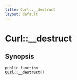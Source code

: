 ```yaml
---
title: Curl::__destruct
layout: default
---
```


# Curl::__destruct

## Synopsis

<code>public function <b><a href="Curl">Curl</a>::__destruct</b>()</code>

